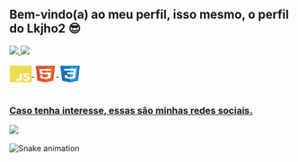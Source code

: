 ## Bem-vindo(a) ao meu perfil, isso mesmo, o perfil do Lkjho2 😎

 <div>
   <a href="https://github.com/Lkjho2">
   <img height="180em" src="https://github-readme-stats.vercel.app/api?username=Lkjho2&show_icons=true&theme=tokyonight&include_all_commits=true&count_private=true"/>
   <img height="180em" src="https://github-readme-stats.vercel.app/api/top-langs/?username=Lkjho2&layout=compact&langs_count=6&theme=tokyonight"/>

</div>
<div style="display: inline_block"><br>
  <img align="center" alt="Js" height="30" width="40" src="https://raw.githubusercontent.com/devicons/devicon/master/icons/javascript/javascript-plain.svg">
  <img align="center" alt="HTML" height="30" width="40" src="https://raw.githubusercontent.com/devicons/devicon/master/icons/html5/html5-original.svg">
  <img align="center" alt="CSS" height="30" width="40" src="https://raw.githubusercontent.com/devicons/devicon/master/icons/css3/css3-original.svg">
</div>
 
 <br>
 
  ### Caso tenha interesse, essas são minhas redes sociais.
 
<div> 
  <a href="https://instagram.com/leo.luis.silv" target="_blank"><img src="https://img.shields.io/badge/-Instagram-%23E4405F?style=for-the-badge&logo=instagram&logoColor=white" target="_blank"></a>
 
  ![Snake animation](https://github.com/Lkjho2/lucpert/blob/output/github-contribution-grid-snake.svg)

</div>
